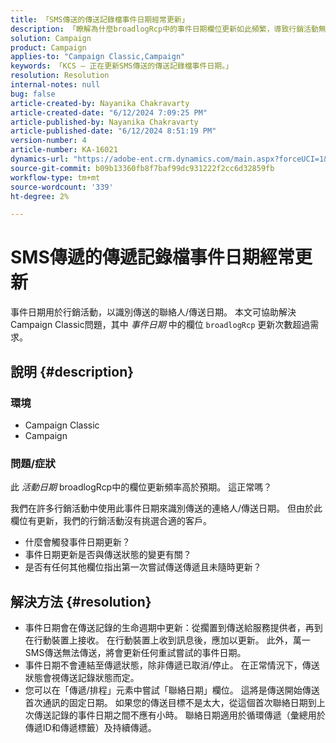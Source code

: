 ```yaml
---
title: 「SMS傳送的傳送記錄檔事件日期經常更新」
description: 「瞭解為什麼broadlogRcp中的事件日期欄位更新如此頻繁，導致行銷活動無法挑選適當的客戶。」
solution: Campaign
product: Campaign
applies-to: "Campaign Classic,Campaign"
keywords: 「KCS — 正在更新SMS傳送的傳送記錄檔事件日期。」
resolution: Resolution
internal-notes: null
bug: false
article-created-by: Nayanika Chakravarty
article-created-date: "6/12/2024 7:09:25 PM"
article-published-by: Nayanika Chakravarty
article-published-date: "6/12/2024 8:51:19 PM"
version-number: 4
article-number: KA-16021
dynamics-url: "https://adobe-ent.crm.dynamics.com/main.aspx?forceUCI=1&pagetype=entityrecord&etn=knowledgearticle&id=f6d39f42-ef28-ef11-840a-000d3a3764e0"
source-git-commit: b09b13360fb8f7baf99dc931222f2cc6d32859fb
workflow-type: tm+mt
source-wordcount: '339'
ht-degree: 2%

---
```


# SMS傳遞的傳遞記錄檔事件日期經常更新


事件日期用於行銷活動，以識別傳送的聯絡人/傳送日期。 本文可協助解決Campaign Classic問題，其中 *事件日期* 中的欄位 `broadlogRcp` 更新次數超過需求。

## 說明 {#description}


### <b>環境</b>

- Campaign Classic
- Campaign


### <b>問題/症狀</b>

此 *活動日期* broadlogRcp中的欄位更新頻率高於預期。 這正常嗎？

我們在許多行銷活動中使用此事件日期來識別傳送的連絡人/傳送日期。 但由於此欄位有更新，我們的行銷活動沒有挑選合適的客戶。

- 什麼會觸發事件日期更新？
- 事件日期更新是否與傳送狀態的變更有關？
- 是否有任何其他欄位指出第一次嘗試傳送傳遞且未隨時更新？





## 解決方法 {#resolution}


- 事件日期會在傳送記錄的生命週期中更新：從擱置到傳送給服務提供者，再到在行動裝置上接收。 在行動裝置上收到訊息後，應加以更新。 此外，萬一SMS傳送無法傳送，將會更新任何重試嘗試的事件日期。
- 事件日期不會連結至傳遞狀態，除非傳遞已取消/停止。 在正常情況下，傳送狀態會視傳送記錄狀態而定。
- 您可以在「傳遞/排程」元素中嘗試「聯絡日期」欄位。 這將是傳送開始傳送首次通訊的固定日期。 如果您的傳送目標不是太大，從這個首次聯絡日期到上次傳送記錄的事件日期之間不應有小時。 聯絡日期適用於循環傳遞（彙總用於傳遞ID和傳遞標籤）及持續傳遞。

